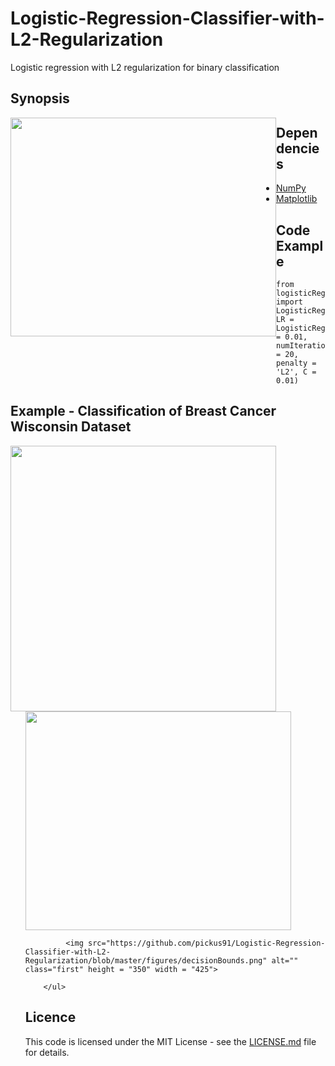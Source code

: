 
# Logistic-Regression-Classifier-with-L2-Regularization
Logistic regression with L2 regularization for binary classification

## Synopsis

<div align = "center">
<img style="float: left;" src="https://github.com/pickus91/Logistic-Regression-Classifier-with-L2-Regularization/blob/master/figures/weightsL2Regularization.png"  height="350" width="425">
</div>

## Dependencies
* [NumPy](http://www.numpy.org/)
* [Matplotlib](http://matplotlib.org/)

## Code Example
```
from logisticRegressionClassifier import LogisticRegression
LR = LogisticRegression(learningRate = 0.01, numIterations = 20, penalty = 'L2', C = 0.01)  

```
## Example - Classification of Breast Cancer Wisconsin Dataset

<div align = "center">
<img style="float: left;" src="https://github.com/pickus91/Logistic-Regression-Classifier-with-L2-Regularization/blob/master/figures/pcaExplainedVariance.png"  height="350" width="425">
</div>

<div>
        <ul>
            <img src="https://github.com/pickus91/Logistic-Regression-Classifier-with-L2-Regularization/blob/master/figures/logisticCurvePredictionPlot.png" alt="" class="first" height = "350" width = "425">
            
             <img src="https://github.com/pickus91/Logistic-Regression-Classifier-with-L2-Regularization/blob/master/figures/decisionBounds.png" alt="" class="first" height = "350" width = "425">
                                   
        </ul>
<div>


## Licence
This code is licensed under the MIT License - see the [LICENSE.md](LICENSE.md) file for details.
